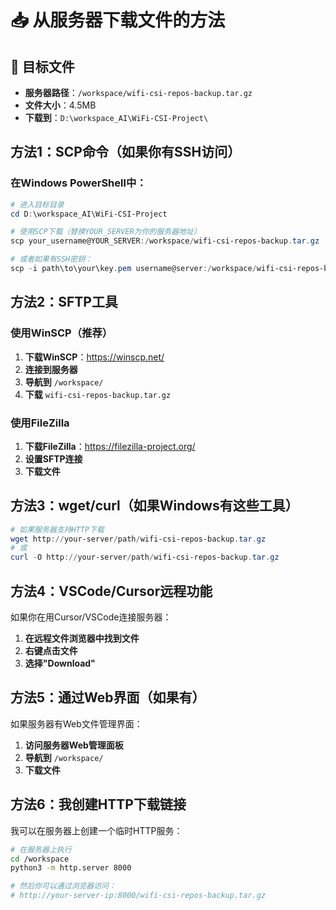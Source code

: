 # 📥 从服务器下载文件的方法

## 🎯 目标文件
- **服务器路径**：`/workspace/wifi-csi-repos-backup.tar.gz`
- **文件大小**：4.5MB
- **下载到**：`D:\workspace_AI\WiFi-CSI-Project\`

## 方法1：SCP命令（如果你有SSH访问）

### 在Windows PowerShell中：
```powershell
# 进入目标目录
cd D:\workspace_AI\WiFi-CSI-Project

# 使用SCP下载（替换YOUR_SERVER为你的服务器地址）
scp your_username@YOUR_SERVER:/workspace/wifi-csi-repos-backup.tar.gz .

# 或者如果有SSH密钥：
scp -i path\to\your\key.pem username@server:/workspace/wifi-csi-repos-backup.tar.gz .
```

## 方法2：SFTP工具

### 使用WinSCP（推荐）
1. **下载WinSCP**：https://winscp.net/
2. **连接到服务器**
3. **导航到** `/workspace/`
4. **下载** `wifi-csi-repos-backup.tar.gz`

### 使用FileZilla
1. **下载FileZilla**：https://filezilla-project.org/
2. **设置SFTP连接**
3. **下载文件**

## 方法3：wget/curl（如果Windows有这些工具）

```powershell
# 如果服务器支持HTTP下载
wget http://your-server/path/wifi-csi-repos-backup.tar.gz
# 或
curl -O http://your-server/path/wifi-csi-repos-backup.tar.gz
```

## 方法4：VSCode/Cursor远程功能

如果你在用Cursor/VSCode连接服务器：
1. **在远程文件浏览器中找到文件**
2. **右键点击文件**
3. **选择"Download"**

## 方法5：通过Web界面（如果有）

如果服务器有Web文件管理界面：
1. **访问服务器Web管理面板**
2. **导航到** `/workspace/`
3. **下载文件**

## 方法6：我创建HTTP下载链接

我可以在服务器上创建一个临时HTTP服务：

```bash
# 在服务器上执行
cd /workspace
python3 -m http.server 8000

# 然后你可以通过浏览器访问：
# http://your-server-ip:8000/wifi-csi-repos-backup.tar.gz
```